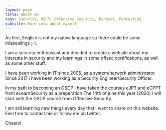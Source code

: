 ```yaml
---
layout: page
title: About me
tags: Security, OSCP, Offensive Security, Pentest, Pentesting
subtitle: More info about myself
---
```

As first, English is not my native language so there could be some mispeelings ;-).

I am a security enthousiast and decided to create a website about my interests in security and my learnings in some offsec certifications, as well as some other stuff.

I have been working in IT since 2005, as a system/network administrator.  
Since 2017 i have been working as a Security Engineer/Security Officer.

In my path to becoming an OSCP i have taken the courses eJPT and eCPPT from eLearnSecurity as a preperation
The 14th of june this year (2020) i will start with the OSCP course from Offensive Security.

I am still learning new things every day that i want to share on this website.
Feel free to cantact me or follow me on twitter.

Cheers!
